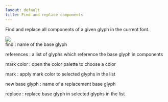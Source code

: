 ```yaml
---
layout: default
title: Find and replace components
---
```


Find and replace all components of a given glyph in the current font.

<div class='container'>

<div class='screenshot'>
  <img src='images/font/findComponents.png' />
</div>

<div class='captions' markdown='1'>
find
: name of the base glyph

references
: a list of glyphs which reference the base glyph in components

mark color
: open the color palette to choose a color

mark
: apply mark color to selected glyphs in the list

new base glyph
: name of a replacement base glyph

replace
: replace base glyph in selected glyphs in the list
</div>

</div>
